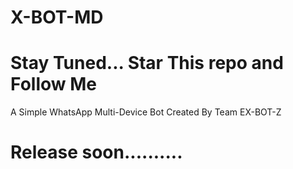 # X-BOT-MD





# Stay Tuned... Star This repo and Follow Me 

A Simple WhatsApp Multi-Device Bot Created By Team EX-BOT-Z 

# Release soon..........
